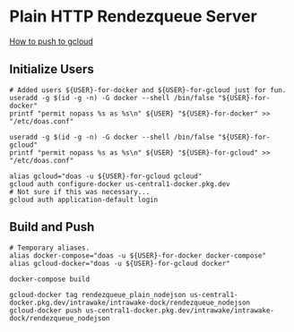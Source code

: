 # Plain HTTP Rendezqueue Server

[How to push to gcloud](https://cloud.google.com/artifact-registry/docs/docker/pushing-and-pulling)

## Initialize Users

```shell
# Added users ${USER}-for-docker and ${USER}-for-gcloud just for fun.
useradd -g $(id -g -n) -G docker --shell /bin/false "${USER}-for-docker"
printf "permit nopass %s as %s\n" ${USER} "${USER}-for-docker" >> "/etc/doas.conf"

useradd -g $(id -g -n) -G docker --shell /bin/false "${USER}-for-gcloud"
printf "permit nopass %s as %s\n" ${USER} "${USER}-for-gcloud" >> "/etc/doas.conf"

alias gcloud="doas -u ${USER}-for-gcloud gcloud"
gcloud auth configure-docker us-central1-docker.pkg.dev
# Not sure if this was necessary...
gcloud auth application-default login
```

## Build and Push

```shell
# Temporary aliases.
alias docker-compose="doas -u ${USER}-for-docker docker-compose"
alias gcloud-docker="doas -u ${USER}-for-gcloud docker"

docker-compose build

gcloud-docker tag rendezqueue_plain_nodejson us-central1-docker.pkg.dev/intrawake/intrawake-dock/rendezqueue_nodejson
gcloud-docker push us-central1-docker.pkg.dev/intrawake/intrawake-dock/rendezqueue_nodejson
```
